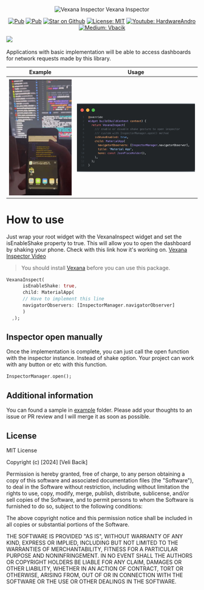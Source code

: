 

<p align="center">
<img src="https://i.redd.it/ds3z4kobyp871.jpg" height="50" width="50" alt="Vexana Inspector" /> Vexana Inspector
</p>

<p align="center">
<a href="https://pub.dev/packages/vexana_inspector"><img src="https://img.shields.io/pub/v/vexana_inspector.svg" alt="Pub"></a>
<a href="https://pub.dev/packages/vexana"><img src="https://img.shields.io/badge/vexana-package-blue" alt="Pub"></a>
<a href="https://github.com/felangel/bloc"><img src="https://img.shields.io/github/stars/vb10/vexana_inspector.svg?style=flat&logo=github&colorB=deeppink&label=stars" alt="Star on Github"></a> 
<a href="https://opensource.org/licenses/MIT"><img src="https://img.shields.io/badge/license-MIT-purple.svg" alt="License: MIT"></a>   
<a href="https://www.youtube.com/hardwareandro"><img src="https://img.shields.io/youtube/channel/subscribers/UCdUaAKTLJrPZFStzEJnpQAg" alt="Youtube: HardwareAndro"></a>
<a href="https://medium.com/@vbacik-10"> <img src="https://img.shields.io/badge/Medium-12100E?style=for-the-badge&logo=medium&logoColor=white" alt="Medium: Vbacik">  </a> 
 
[![](https://dcbadge.vercel.app/api/server/sf8S7bga?style=flat)](https://discord.gg/sf8S7bga) 

</p>


Applications with basic implementation will be able to access dashboards for network requests made by this library.

| Example    | Usage |
| -------- | ------- |
| <!-- ![inspector](./github/inspector_sample.jpeg) -->
<img src="https://github.com/VB10/vexana_inspector/blob/main/github/inspector_sample.jpeg?raw=true" alt="Example from app" width="200"/>  | <img src="https://github.com/VB10/vexana_inspector/blob/main/github/example.png?raw=true" alt="code sample" width="400"/>  | 

  
# How to use

Just wrap your root widget with the VexanaInspect widget and set the isEnableShake property to true. This will allow you to open the dashboard by shaking your phone. Check with this link how it's working on. [Vexana Inspector Video](https://firebasestorage.googleapis.com/v0/b/fluttertr-ead5c.appspot.com/o/inspect.gif?alt=media&token=911f56a1-c4c7-4396-8234-023b84e4cc7b)

> You should install [Vexana](https://pub.dev/packages/vexana) before you can use this package.


```dart
VexanaInspect(
      isEnableShake: true,
      child: MaterialApp(
      // Have to implement this line
      navigatorObservers: [InspectorManager.navigatorObserver]
      )
  ,);
```


## Inspector open manually 

Once the implementation is complete, you can just call the open function with the inspector instance. Instead of shake option. 
Your project can work with any button or etc with this function.

```dart
InspectorManager.open();
```

## Additional information

You can found a sample in [example](example/lib/main.dart) folder.
Please add your thoughts to an issue or PR review and I will merge it as soon as possible.

## License

MIT License

Copyright (c) [2024] [Veli Bacik]

Permission is hereby granted, free of charge, to any person obtaining a copy
of this software and associated documentation files (the "Software"), to deal
in the Software without restriction, including without limitation the rights
to use, copy, modify, merge, publish, distribute, sublicense, and/or sell
copies of the Software, and to permit persons to whom the Software is
furnished to do so, subject to the following conditions:

The above copyright notice and this permission notice shall be included in all
copies or substantial portions of the Software.

THE SOFTWARE IS PROVIDED "AS IS", WITHOUT WARRANTY OF ANY KIND, EXPRESS OR
IMPLIED, INCLUDING BUT NOT LIMITED TO THE WARRANTIES OF MERCHANTABILITY,
FITNESS FOR A PARTICULAR PURPOSE AND NONINFRINGEMENT. IN NO EVENT SHALL THE
AUTHORS OR COPYRIGHT HOLDERS BE LIABLE FOR ANY CLAIM, DAMAGES OR OTHER
LIABILITY, WHETHER IN AN ACTION OF CONTRACT, TORT OR OTHERWISE, ARISING FROM,
OUT OF OR IN CONNECTION WITH THE SOFTWARE OR THE USE OR OTHER DEALINGS IN THE
SOFTWARE.
